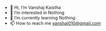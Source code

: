 - 👋 Hi, I’m Vanshaj Kaistha
- 👀 I’m interested in Nothing
- 🌱 I’m currently learning Nothing
- 📫 How to reach me vanshaj010@gmail.com

<!---
V-202/V-202 is a ✨ special ✨ repository because its `README.md` (this file) appears on your GitHub profile.
You can click the Preview link to take a look at your changes.
--->
